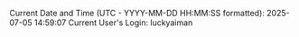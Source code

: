 Current Date and Time (UTC - YYYY-MM-DD HH:MM:SS formatted): 2025-07-05 14:59:07
Current User's Login: luckyaiman
